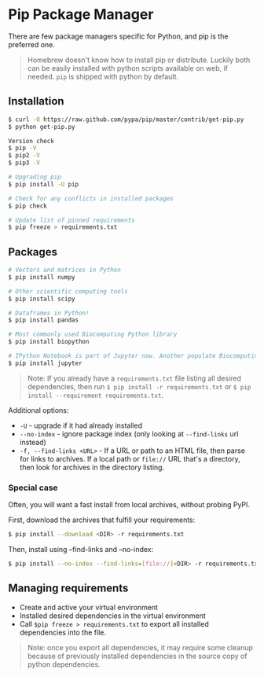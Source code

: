 # Pip Package Manager

There are few package managers specific for Python, and pip is the preferred one.

> Homebrew doesn't know how to install pip or distribute. Luckily both can be easily installed with python scripts available on web, if needed. `pip` is shipped with python by default.

## Installation

```sh
$ curl -O https://raw.github.com/pypa/pip/master/contrib/get-pip.py
$ python get-pip.py

Version check
$ pip -V
$ pip2 -V
$ pip3 -V

# Upgrading pip
$ pip install -U pip

# Check for any conflicts in installed packages
$ pip check

# Update list of pinned requirements
$ pip freeze > requirements.txt
```

## Packages

```sh
# Vectors and matrices in Python
$ pip install numpy

# Other scientific computing tools
$ pip install scipy

# Dataframes in Python!
$ pip install pandas

# Most commonly used Biocomputing Python library
$ pip install biopython

# IPython Notebook is part of Jupyter now. Another populate Biocomputing tool
$ pip install jupyter
```

> Note: If you already have a `requirements.txt` file listing all desired dependencies, then run `$ pip install -r requirements.txt` or `$ pip install --requirement requirements.txt`.

Additional options:

* `-U` - upgrade if it had already installed
* `--no-index` - ignore package index (only looking at `--find-links` url instead)
* `-f, --find-links <URL>` - If a URL or path to an HTML file, then parse for links to archives. If a local path or `file://` URL that's a directory, then look for archives in the directory listing.

### Special case

Often, you will want a fast install from local archives, without probing PyPI.

First, download the archives that fulfill your requirements:
```sh
$ pip install --download <DIR> -r requirements.txt
```

Then, install using –find-links and –no-index:
```sh
$ pip install --no-index --find-links=[file://]<DIR> -r requirements.txt
```

## Managing requirements

* Create and active your virtual environment
* Installed desired dependencies in the virtual environment
* Call `$pip freeze > requirements.txt` to export all installed dependencies into the file.

> Note: once you export all dependencies, it may require some cleanup because of previously installed dependencies in the source copy of python dependencies.
